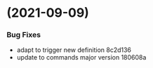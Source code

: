 #  (2021-09-09)


### Bug Fixes

* adapt to trigger new definition 8c2d136
* update to commands  major version 180608a



